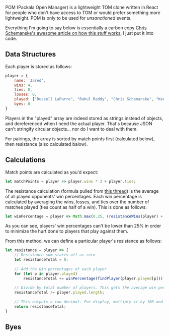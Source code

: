 POM (Packala Open Manager) is a lightweight TOM clone written in React for people who don't have access to TOM or would prefer something more lightweight. POM is only to be used for *unsanctioned* events.

Everything I'm going to say below is essentially a carbon copy [Chris Schemanske's awesome article on how this stuff works](https://sixprizes.com/tiebreakers/), I just put it into code.

## Data Structures

Each player is stored as follows:

```javascript
player = {
    name: 'Jared',
    wins: 4,
    ties: 0,
    losses: 0,
    played: ["Russell LaParre", "Rahul Reddy", "Chris Schemanske", "Kenward"],
    byes: 0
}
```

Players in the "played" array are indeed stored as strings instead of objects, and dereferenced when I need the actual player. That's because JSON can't stringify circular objects... nor do I want to deal with them.

For pairings, the array is sorted by match points first (calculated below), then resistance (also calculated balow).

## Calculations

Match points are calculated as you'd expect:

```javascript
let matchPoints = player => player.wins * 3 + player.ties;
```

The resistance calculation (formula pulled from [this thread](http://pokegym.net/community/index.php?threads/tournament-resistance-calculation.29506/)) is the average of all played opponents' win percentages. Each win percentage is calculated by averaging the wins, losses, and ties over the number of matches played (ties count as half of a win). This is done as follows:

```javascript
let winPercentage = player => Math.max(0.25, (resistanceWins(player) + player.ties / 2) / (resistanceWins(player) + player.ties + player.losses));
```

As you can see, players' win percentages can't be lower than 25% in order to minimize the hurt done to players that play against them.

From this method, we can define a particular player's resistance as follows:

```javascript
let resistance = player => {
    // Resistance sum starts off as zero
    let resistanceTotal = 0;
                              
    // Add the win percentages of each player
    for (let p in player.played)
        resistanceTotal += winPercentage(findPlayer(player.played[p]));
    
    // Divide by total number of players. This gets the average win percentage
    resistanceTotal /= player.played.length;
                            
    // This outputs a raw decimal. For display, multiply it by 100 and fix it at 2 decimal places.
    return resistanceTotal;
}
```

## Byes
